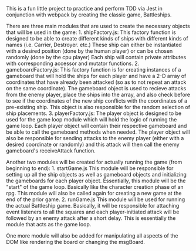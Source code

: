 This is a fun little project to practice and perform TDD via Jest in conjunction with webpack by creating the classic game, Battleships. 

There are three main modules that are used to create the necessary objects that will be used in the game:
    1. shipFactory.js:
        This factory function is designed to be able to create different kinds of ships with different kinds of names (i.e. Carrier, Destroyer. etc.)
        These ship can either be instantiated with a desired position (done by the human player) or can be chosen randomly (done by the cpu player)
        Each ship will contain private attributes with corresponding accessor and mutator functions.
    2. gameboardFactory.js:
        This factory function is for creating instances of a gameboard that will hold the ships for each player and have a 2-D array of coordinates that have
        already been attacked (so as to not repeat an attack on the same coordinate).
        The gameboard object is used to recieve attacks from the enemy player, place the ships into the array, and also check before to see if the coordinates
        of the new ship conflicts with the coordinates of a pre-existing ship.
        This object is also responsible for the random selection of ship placements.
    3. playerFactory.js: 
        The player object is designed to be used for the game loop module which will hold the logic of running the game loop.
        Each player object will contain their respective gameboard and be able to call the gameboard methods when needed.
        The player object will also be responsible for sending attacks to the enemy player (either with a desired coordinate or randomly) and this attack will
        then call the enemy gameboard's receiveAttack function.

Another two modules will be created for actually running the game (from beginning to end):
    1. startGame.js
        This module will be responsible for setting up all the ship objects as well as gameboard objects and initializing the gameboards for each player object. Essentially, this module will be the "start" of the game loop. Basically like the character creation phase of an rpg. This module will also be called again for creating a new game at the end of the prior game.
    2. runGame.js
        This module will be used for running the actual Battleship game. Basically, it will be responsible for attaching event listeners to all the squares and each player-initiated attack will be followed by an enemy attack after a short delay. This is essentially the module that acts as the game loop.

One more module will also be added for manipulating all aspects of the DOM like rendering the board or changing the msgBoard.